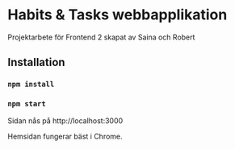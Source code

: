 # Habits & Tasks webbapplikation

Projektarbete för Frontend 2 skapat av Saina och Robert

## Installation

### `npm install`
### `npm start`

Sidan nås på http://localhost:3000


Hemsidan fungerar bäst i Chrome.